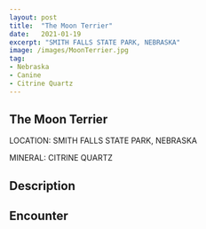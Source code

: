 ```yaml
---
layout: post
title:  "The Moon Terrier"
date:   2021-01-19
excerpt: "SMITH FALLS STATE PARK, NEBRASKA"
image: /images/MoonTerrier.jpg
tag:
- Nebraska
- Canine
- Citrine Quartz
---
```


## The Moon Terrier

LOCATION: SMITH FALLS STATE PARK, NEBRASKA

MINERAL: CITRINE QUARTZ

## Description



## Encounter


